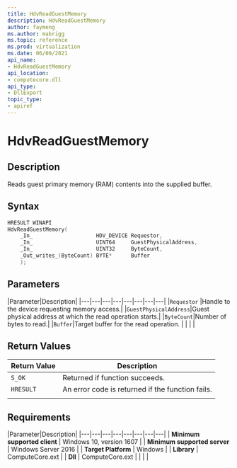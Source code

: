 ```yaml
---
title: HdvReadGuestMemory
description: HdvReadGuestMemory
author: faymeng
ms.author: mabrigg
ms.topic: reference
ms.prod: virtualization
ms.date: 06/09/2021
api_name:
- HdvReadGuestMemory
api_location:
- computecore.dll
api_type:
- DllExport
topic_type: 
- apiref
---
```

# HdvReadGuestMemory

## Description

Reads guest primary memory (RAM) contents into the supplied buffer.

## Syntax

```C++
HRESULT WINAPI
HdvReadGuestMemory(
    _In_                    HDV_DEVICE Requestor,
    _In_                    UINT64     GuestPhysicalAddress,
    _In_                    UINT32     ByteCount,
    _Out_writes_(ByteCount) BYTE*      Buffer
    );
```

## Parameters

|Parameter|Description|
|---|---|---|---|---|---|---|---|
|`Requestor` |Handle to the device requesting memory access.|
|`GuestPhysicalAddress`|Guest physical address at which the read operation starts.|
|`ByteCount`|Number of bytes to read.|
|`Buffer`|Target buffer for the read operation. |
|    |    |

## Return Values

|Return Value     |Description|
|---|---|
|`S_OK` | Returned if function succeeds.|
|`HRESULT` | An error code is returned if the function fails.
|     |     |

## Requirements

|Parameter|Description|
|---|---|---|---|---|---|---|---|
| **Minimum supported client** | Windows 10, version 1607 |
| **Minimum supported server** | Windows Server 2016 |
| **Target Platform** | Windows |
| **Library** | ComputeCore.ext |
| **Dll** | ComputeCore.ext |
|    |    |
